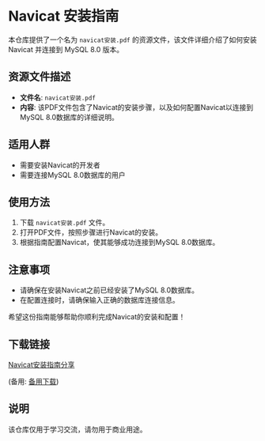 # Navicat 安装指南

本仓库提供了一个名为 `navicat安装.pdf` 的资源文件，该文件详细介绍了如何安装 Navicat 并连接到 MySQL 8.0 版本。

## 资源文件描述

- **文件名**: `navicat安装.pdf`
- **内容**: 该PDF文件包含了Navicat的安装步骤，以及如何配置Navicat以连接到MySQL 8.0数据库的详细说明。

## 适用人群

- 需要安装Navicat的开发者
- 需要连接MySQL 8.0数据库的用户

## 使用方法

1. 下载 `navicat安装.pdf` 文件。
2. 打开PDF文件，按照步骤进行Navicat的安装。
3. 根据指南配置Navicat，使其能够成功连接到MySQL 8.0数据库。

## 注意事项

- 请确保在安装Navicat之前已经安装了MySQL 8.0数据库。
- 在配置连接时，请确保输入正确的数据库连接信息。

希望这份指南能够帮助你顺利完成Navicat的安装和配置！

## 下载链接
[Navicat安装指南分享](https://pan.quark.cn/s/f354d38b7990) 

(备用: [备用下载](https://pan.baidu.com/s/1nZpGEWIeJSwXb3rkhVBv0g?pwd=1234))

## 说明

该仓库仅用于学习交流，请勿用于商业用途。
